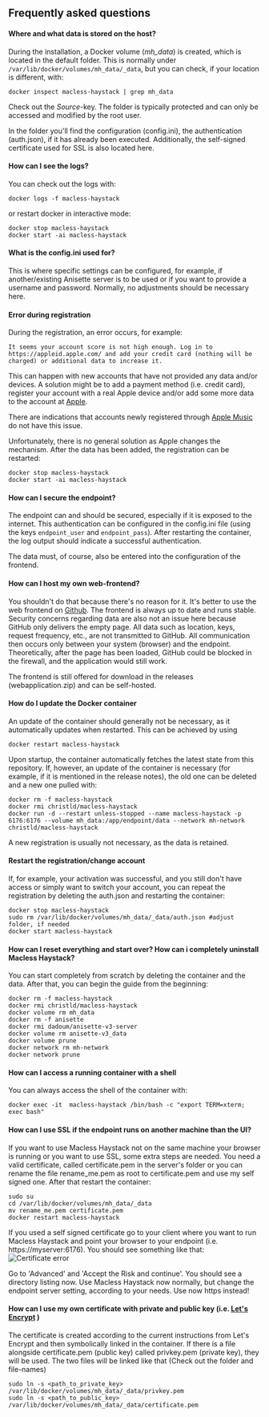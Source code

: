 
## Frequently asked questions

#### Where and what data is stored on the host?

During the installation, a Docker volume (*mh_data*) is created, which is located in the default folder. This is normally under `/var/lib/docker/volumes/mh_data/_data`, but you can check, if your location is different, with:

```
docker inspect macless-haystack | grep mh_data
```
Check out the *Source*-key. The folder is typically protected and can only be accessed and modified by the root user.

In the folder you'll find the configuration (config.ini), the authentication (auth.json), if it has already been executed. Additionally, the self-signed certificate used for SSL is also located here.

#### How can I see the logs?

You can check out the logs with:
```
docker logs -f macless-haystack
```
or restart docker in interactive mode:
```
docker stop macless-haystack
docker start -ai macless-haystack
```

#### What is the config.ini used for?

This is where specific settings can be configured, for example, if another/existing Anisette server is to be used or if you want to provide a username and password. Normally, no adjustments should be necessary here.

#### Error during registration

During the registration, an error occurs, for example:

```
It seems your account score is not high enough. Log in to https://appleid.apple.com/ and add your credit card (nothing will be charged) or additional data to increase it.
```

This can happen with new accounts that have not provided any data and/or devices. A solution might be to add a payment method (i.e. credit card), register your account with a real Apple device and/or add some more data to the account at [Apple](https://appleid.apple.com/). 

There are indications that accounts newly registered through [Apple Music](https://play.google.com/store/apps/details?id=com.apple.android.music) do not have this issue.

Unfortunately, there is no general solution as Apple changes the mechanism. After the data has been added, the registration can be restarted:

```
docker stop macless-haystack
docker start -ai macless-haystack
```

#### How can I secure the endpoint?

The endpoint can and should be secured, especially if it is exposed to the internet. This authentication can be configured in the config.ini file (using the keys `endpoint_user` and `endpoint_pass`). After restarting the container, the log output should indicate a successful authentication.

The data must, of course, also be entered into the configuration of the frontend.

#### How can I host my own web-frontend?

You shouldn't do that because there's no reason for it. It's better to use the web frontend on [Github](https://dchristl.github.io/macless-haystack/). 
The frontend is always up to date and runs stable. Security concerns regarding data are also not an issue here because GitHub only delivers the empty page. All data such as location, keys, request frequency, etc., are not transmitted to GitHub. All communication then occurs only between your system (browser) and the endpoint. Theoretically, after the page has been loaded, GitHub could be blocked in the firewall, and the application would still work.

The frontend is still offered for download in the releases (webapplication.zip) and can be self-hosted.

#### How do I update the Docker container

An update of the container should generally not be necessary, as it automatically updates when restarted. This can be achieved by using 
```
docker restart macless-haystack
```

Upon startup, the container automatically fetches the latest state from this repository. If, however, an update of the container is necessary (for example, if it is mentioned in the release notes), the old one can be deleted and a new one pulled with:

```
docker rm -f macless-haystack
docker rmi christld/macless-haystack
docker run -d --restart unless-stopped --name macless-haystack -p 6176:6176 --volume mh_data:/app/endpoint/data --network mh-network christld/macless-haystack
```
A new registration is usually not necessary, as the data is retained.

#### Restart the registration/change account

If, for example, your activation was successful, and you still don't have access or simply want to switch your account, you can repeat the registration by deleting the auth.json and restarting the container:

```
docker stop macless-haystack
sudo rm /var/lib/docker/volumes/mh_data/_data/auth.json #adjust folder, if needed
docker start macless-haystack
```

#### How can I reset everything and start over? How can i completely uninstall Macless Haystack?


You can start completely from scratch by deleting the container and the data. After that, you can begin the guide from the beginning:

```
docker rm -f macless-haystack
docker rmi christld/macless-haystack
docker volume rm mh_data
docker rm -f anisette
docker rmi dadoum/anisette-v3-server
docker volume rm anisette-v3_data
docker volume prune
docker network rm mh-network
docker network prune
```

#### How can I access a running container with a shell

You can always access the shell of the container with:
```
docker exec -it  macless-haystack /bin/bash -c "export TERM=xterm; exec bash"
```
#### How can I use SSL if the endpoint runs on another machine than the UI?

If you want to use Macless Haystack not on the same machine your browser is running or you want to use SSL, some extra steps are needed. You need a valid certificate, called certificate.pem in the server's folder or you can rename the file rename_me.pem as root to certificate.pem and use my self signed one. After that restart the container: 
```
sudo su
cd /var/lib/docker/volumes/mh_data/_data
mv rename_me.pem certificate.pem
docker restart macless-haystack
```
If you used a self signed certificate go to your client where you want to run Macless Haystack and point your browser to your endpoint (i.e. https://myserver:6176). You should see something like that:
![Certificate error](firefox_cert.png)

Go to 'Advanced' and 'Accept the Risk and continue'. You should see a directory listing now. Use Macless Haystack now normally, but change the endpoint server setting, according to your needs. Use now https instead!

#### How can I use my own certificate with private and public key (i.e. [Let's Encrypt](https://letsencrypt.org/) ) 

The certificate is created according to the current instructions from Let's Encrypt and then symbolically linked in the container. If there is a file alongside certificate.pem (public key) called privkey.pem (private key), they will be used. The two files will be linked like that (Check out the folder and file-names)

```
sudo ln -s <path_to_private_key> /var/lib/docker/volumes/mh_data/_data/privkey.pem 
sudo ln -s <path_to_public_key> /var/lib/docker/volumes/mh_data/_data/certificate.pem
```
